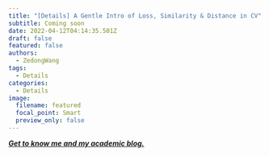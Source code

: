 ```yaml
---
title: "[Details] A Gentle Intro of Loss, Similarity & Distance in CV"
subtitle: Coming soon
date: 2022-04-12T04:14:35.501Z
draft: false
featured: false
authors:
  - ZedongWang
tags:
  - Details
categories:
  - Details
image:
  filename: featured
  focal_point: Smart
  preview_only: false
---
```

***[Get to know me and my academic blog.](https://zedongwang.netlify.app/post/getting-started/)***